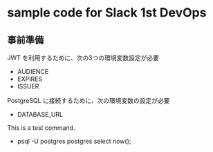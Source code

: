 # sample code for Slack 1st DevOps

## 事前準備

JWT を利用するために、次の3つの環境変数設定が必要

- AUDIENCE
- EXPIRES
- ISSUER

PostgreSQL に接続するために、次の環境変数の設定が必要

- DATABASE_URL

This is a test command.
- psql -U postgres postgres select now();
